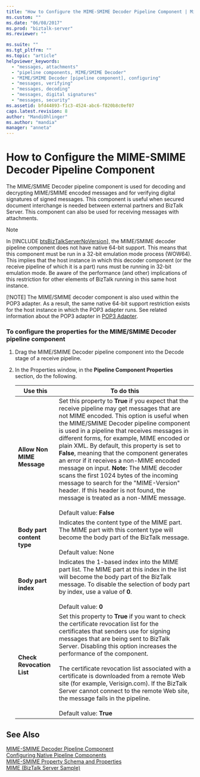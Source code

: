 ```yaml
---
title: "How to Configure the MIME-SMIME Decoder Pipeline Component | Microsoft Docs"
ms.custom: ""
ms.date: "06/08/2017"
ms.prod: "biztalk-server"
ms.reviewer: ""

ms.suite: ""
ms.tgt_pltfrm: ""
ms.topic: "article"
helpviewer_keywords: 
  - "messages, attachments"
  - "pipeline components, MIME/SMIME Decoder"
  - "MIME/SMIME Decoder [pipeline component], configuring"
  - "messages, verifying"
  - "messages, decoding"
  - "messages, digital signatures"
  - "messages, security"
ms.assetid: bfd44893-f1c3-4524-abc6-f820b8c0ef07
caps.latest.revision: 8
author: "MandiOhlinger"
ms.author: "mandia"
manager: "anneta"
---
```

# How to Configure the MIME-SMIME Decoder Pipeline Component
The MIME/SMIME Decoder pipeline component is used for decoding and decrypting MIME/SMIME encoded messages and for verifying digital signatures of signed messages. This component is useful when secured document interchange is needed between external partners and BizTalk Server. This component can also be used for receiving messages with attachments.  
  
> [!NOTE]
>  In [!INCLUDE [btsBizTalkServerNoVersion](../includes/btsbiztalkservernoversion-md.md)], the MIME/SMIME decoder pipeline component does not have native 64-bit support.  This means that this component must be run in a 32-bit emulation mode process (WOW64).  This implies that the host instance in which this decoder component (or the receive pipeline of which it is a part) runs must be running in 32-bit emulation mode.  Be aware of the performance (and other) implications of this restriction for other elements of BizTalk running in this same host instance.  
> 
> [!NOTE]
>  The MIME/SMIME decoder component is also used within the POP3 adapter.  As a result, the same native 64-bit support restriction exists for the host instance in which the POP3 adapter runs.  See related information about the POP3 adapter in [POP3 Adapter](../core/pop3-adapter.md).  
  
### To configure the properties for the MIME/SMIME Decoder pipeline component  
  
1.  Drag the MIME/SMIME Decoder pipeline component into the Decode stage of a receive pipeline.  
  
2.  In the Properties window, in the **Pipeline Component Properties** section, do the following.  
  
    |Use this|To do this|  
    |--------------|----------------|  
    |**Allow Non MIME Message**|Set this property to **True** if you expect that the receive pipeline may get messages that are not MIME encoded. This option is useful when the MIME/SMIME Decoder pipeline component is used in a pipeline that receives messages in different forms, for example, MIME encoded or plain XML. By default, this property is set to **False**, meaning that the component generates an error if it receives a non-MIME encoded message on input. **Note:**  The MIME decoder scans the first 1024 bytes of the incoming message to search for the "MIME-Version" header. If this header is not found, the message is treated as a non-MIME message. <br /><br /> Default value: **False**|  
    |**Body part content type**|Indicates the content type of the MIME part. The MIME part with this content type will become the body part of the BizTalk message.<br /><br /> Default value: None|  
    |**Body part index**|Indicates the 1-based index into the MIME part list. The MIME part at this index in the list will become the body part of the BizTalk message. To disable the selection of body part by index, use a value of **0**.<br /><br /> Default value: **0**|  
    |**Check Revocation List**|Set this property to **True** if you want to check the certificate revocation list for the certificates that senders use for signing messages that are being sent to BizTalk Server. Disabling this option increases the performance of the component.<br /><br /> The certificate revocation list associated with a certificate is downloaded from a remote Web site (for example, Verisign.com). If the BizTalk Server cannot connect to the remote Web site, the message fails in the pipeline.<br /><br /> Default value: **True**|  
  
## See Also  
 [MIME-SMIME Decoder Pipeline Component](../core/mime-smime-decoder-pipeline-component.md)   
 [Configuring Native Pipeline Components](../core/configuring-native-pipeline-components.md)   
 [MIME-SMIME Property Schema and Properties](../core/mime-smime-property-schema-and-properties.md)   
 [MIME (BizTalk Server Sample)](../core/mime-biztalk-server-sample.md)